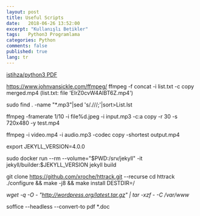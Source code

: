 ```yaml
---
layout: post
title: Useful Scripts
date:   2018-06-26 13:52:00
excerpt: "Kullanışlı Betikler"
tags:   Python3 Programlama 
categories: Python
comments: false
published: true
lang: tr
---
```


<a href="https://kuranvebilim.github.io/viewer/web/viewer.html?file=https://vdemir.github.io/assets/istihza/python3.pdf" target="_blank">istihza/python3 PDF</a>



  https://www.johnvansickle.com/ffmpeg/
ffmpeg -f concat -i list.txt -c copy merged.mp4 (list.txt: file 'EIrZ0cvW4AIBT6Z.mp4')


  
sudo find . -name "*.mp3"|sed 's/\.\///;'|sort>List.lst

ffmpeg -framerate 1/10 -i file%d.jpeg -i input.mp3  -c:a copy  -r 30 -s 720x480 -y test.mp4

ffmpeg -i video.mp4 -i audio.mp3 -codec copy -shortest output.mp4

export JEKYLL_VERSION=4.0.0

sudo docker run --rm   --volume="$PWD:/srv/jekyll"   -it jekyll/builder:$JEKYLL_VERSION   jekyll build


git clone https://github.com/xroche/httrack.git --recurse
cd httrack
./configure && make -j8 && make install DESTDIR=/

*wget -q -O - "http://wordpress.org/latest.tar.gz" | tar -xzf - -C /var/www*

soffice --headless --convert-to pdf *.doc
